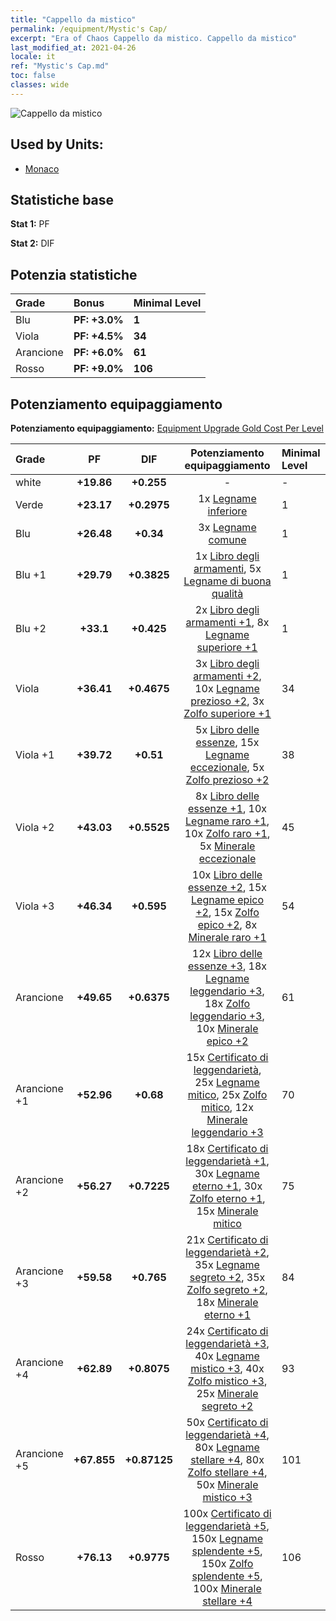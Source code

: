 ```yaml
---
title: "Cappello da mistico"
permalink: /equipment/Mystic's Cap/
excerpt: "Era of Chaos Cappello da mistico. Cappello da mistico"
last_modified_at: 2021-04-26
locale: it
ref: "Mystic's Cap.md"
toc: false
classes: wide
---
```


  ![Cappello da mistico](/images/e/e_1052.png)

## Used by Units:

* [Monaco](/it/units/Monk/) 


## Statistiche base
 **Stat 1:** PF

 **Stat 2:** DIF

## Potenzia statistiche

  |     Grade    |   Bonus | Minimal Level | 
  |:-------------|:--------|:--------------| 
  | Blu | **PF: +3.0%** | **1** | 
  | Viola | **PF: +4.5%** | **34** | 
  | Arancione | **PF: +6.0%** | **61** | 
  | Rosso | **PF: +9.0%** | **106** | 


## Potenziamento equipaggiamento
 **Potenziamento equipaggiamento:** [Equipment Upgrade Gold Cost Per Level](/equipment/EquipmentUpgradeCostPerLevel/) 

  |          Grade      | PF | DIF | Potenziamento equipaggiamento | Minimal Level |
  |:--------------------|:---------:|:---------:|:----------------:|:--------------|
  | white | **+19.86** | **+0.255** | - | - |
  | Verde | **+23.17** | **+0.2975** | 1x [Legname inferiore](/ItemsIT/mat_1/) | 1 |
  | Blu | **+26.48** | **+0.34** | 3x [Legname comune](/ItemsIT/mat_7/) | 1 |
  | Blu +1 | **+29.79** | **+0.3825** | 1x [Libro degli armamenti](/ItemsIT/mat_18/), 5x [Legname di buona qualità](/ItemsIT/mat_13/) | 1 |
  | Blu +2 | **+33.1** | **+0.425** | 2x [Libro degli armamenti +1](/ItemsIT/mat_25/), 8x [Legname superiore +1](/ItemsIT/mat_20/) | 1 |
  | Viola | **+36.41** | **+0.4675** | 3x [Libro degli armamenti +2](/ItemsIT/mat_32/), 10x [Legname prezioso +2](/ItemsIT/mat_27/), 3x [Zolfo superiore +1](/ItemsIT/mat_22/) | 34 |
  | Viola +1 | **+39.72** | **+0.51** | 5x [Libro delle essenze](/ItemsIT/mat_39/), 15x [Legname eccezionale](/ItemsIT/mat_34/), 5x [Zolfo prezioso +2](/ItemsIT/mat_29/) | 38 |
  | Viola +2 | **+43.03** | **+0.5525** | 8x [Libro delle essenze +1](/ItemsIT/mat_46/), 10x [Legname raro +1](/ItemsIT/mat_41/), 10x [Zolfo raro +1](/ItemsIT/mat_43/), 5x [Minerale eccezionale](/ItemsIT/mat_33/) | 45 |
  | Viola +3 | **+46.34** | **+0.595** | 10x [Libro delle essenze +2](/ItemsIT/mat_53/), 15x [Legname epico +2](/ItemsIT/mat_48/), 15x [Zolfo epico +2](/ItemsIT/mat_50/), 8x [Minerale raro +1](/ItemsIT/mat_40/) | 54 |
  | Arancione | **+49.65** | **+0.6375** | 12x [Libro delle essenze +3](/ItemsIT/mat_60/), 18x [Legname leggendario +3](/ItemsIT/mat_55/), 18x [Zolfo leggendario +3](/ItemsIT/mat_57/), 10x [Minerale epico +2](/ItemsIT/mat_47/) | 61 |
  | Arancione +1 | **+52.96** | **+0.68** | 15x [Certificato di leggendarietà](/ItemsIT/mat_67/), 25x [Legname mitico](/ItemsIT/mat_62/), 25x [Zolfo mitico](/ItemsIT/mat_64/), 12x [Minerale leggendario +3](/ItemsIT/mat_54/) | 70 |
  | Arancione +2 | **+56.27** | **+0.7225** | 18x [Certificato di leggendarietà +1](/ItemsIT/mat_74/), 30x [Legname eterno +1](/ItemsIT/mat_69/), 30x [Zolfo eterno +1](/ItemsIT/mat_71/), 15x [Minerale mitico](/ItemsIT/mat_61/) | 75 |
  | Arancione +3 | **+59.58** | **+0.765** | 21x [Certificato di leggendarietà +2](/ItemsIT/mat_81/), 35x [Legname segreto +2](/ItemsIT/mat_76/), 35x [Zolfo segreto +2](/ItemsIT/mat_78/), 18x [Minerale eterno +1](/ItemsIT/mat_68/) | 84 |
  | Arancione +4 | **+62.89** | **+0.8075** | 24x [Certificato di leggendarietà +3](/ItemsIT/mat_88/), 40x [Legname mistico +3](/ItemsIT/mat_83/), 40x [Zolfo mistico +3](/ItemsIT/mat_85/), 25x [Minerale segreto +2](/ItemsIT/mat_75/) | 93 |
  | Arancione +5 | **+67.855** | **+0.87125** | 50x [Certificato di leggendarietà +4](/ItemsIT/mat_95/), 80x [Legname stellare +4](/ItemsIT/mat_90/), 80x [Zolfo stellare +4](/ItemsIT/mat_92/), 50x [Minerale mistico +3](/ItemsIT/mat_82/) | 101 |
  | Rosso | **+76.13** | **+0.9775** | 100x [Certificato di leggendarietà +5](/ItemsIT/mat_102/), 150x [Legname splendente +5](/ItemsIT/mat_97/), 150x [Zolfo splendente +5](/ItemsIT/mat_99/), 100x [Minerale stellare +4](/ItemsIT/mat_89/) | 106 |

